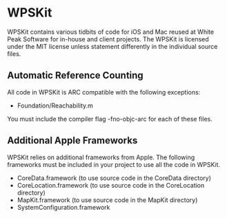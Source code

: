 # WPSKit

WPSKit contains various tidbits of code for iOS and Mac reused at White Peak Software for in-house and client projects. The WPSKit is licensed under the MIT license unless statement differently in the individual source files.

## Automatic Reference Counting

All code in WPSKit is ARC compatible with the following exceptions:

- Foundation/Reachability.m

You must include the compiler flag -fno-objc-arc for each of these files.

## Additional Apple Frameworks

WPSKit relies on additional frameworks from Apple. The following frameworks must be included in your project to use all the code in WPSKit.

- CoreData.framework (to use source code in the CoreData directory)
- CoreLocation.framework (to use source code in the CoreLocation directory) 
- MapKit.framework (to use source code in the MapKit directory)
- SystemConfiguration.framework
